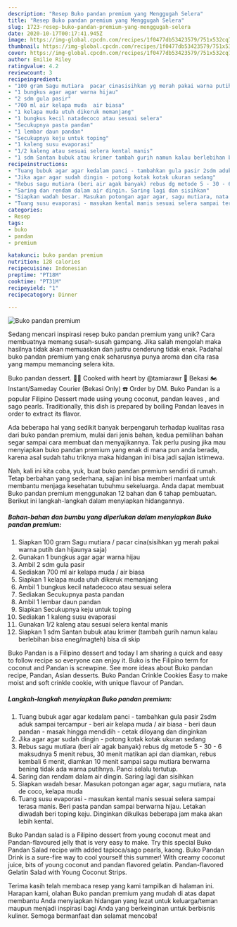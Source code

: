 ```yaml
---
description: "Resep Buko pandan premium yang Menggugah Selera"
title: "Resep Buko pandan premium yang Menggugah Selera"
slug: 1723-resep-buko-pandan-premium-yang-menggugah-selera
date: 2020-10-17T00:17:41.945Z
image: https://img-global.cpcdn.com/recipes/1f0477db53423579/751x532cq70/buko-pandan-premium-foto-resep-utama.jpg
thumbnail: https://img-global.cpcdn.com/recipes/1f0477db53423579/751x532cq70/buko-pandan-premium-foto-resep-utama.jpg
cover: https://img-global.cpcdn.com/recipes/1f0477db53423579/751x532cq70/buko-pandan-premium-foto-resep-utama.jpg
author: Emilie Riley
ratingvalue: 4.2
reviewcount: 3
recipeingredient:
- "100 gram Sagu mutiara  pacar cinasisihkan yg merah pakai warna putih dan hijaunya saja"
- "1 bungkus agar agar warna hijau"
- "2 sdm gula pasir"
- "700 ml air kelapa muda  air biasa"
- "1 kelapa muda utuh dikeruk memanjang"
- "1 bungkus kecil natadecoco atau sesuai selera"
- "Secukupnya pasta pandan"
- "1 lembar daun pandan"
- "Secukupnya keju untuk toping"
- "1 kaleng susu evaporasi"
- "1/2 kaleng atau sesuai selera kental manis"
- "1 sdm Santan bubuk atau krimer tambah gurih namun kalau berlebihan bisa enegmagteh bisa di skip"
recipeinstructions:
- "Tuang bubuk agar agar kedalam panci - tambahkan gula pasir 2sdm aduk sampai tercampur - beri air kelapa muda / air biasa - beri daun pandan - masak hingga mendidih - cetak diloyang dan dinginkan"
- "Jika agar agar sudah dingin - potong kotak kotak ukuran sedang"
- "Rebus sagu mutiara (beri air agak banyak) rebus dg metode 5 - 30 - 6 maksudnya 5 menit rebus, 30 menit matikan api dan diamkan, rebus kembali 6 menit, diamkan 10 menit sampai sagu mutiara berwarna bening tidak ada warna putihnya. Panci selalu tertutup."
- "Saring dan rendam dalam air dingin. Saring lagi dan sisihkan"
- "Siapkan wadah besar. Masukan potongan agar agar, sagu mutiara, nata de coco, kelapa muda"
- "Tuang susu evaporasi - masukan kental manis sesuai selera sampai terasa manis. Beri pasta pandan sampai berwarna hijau. Letakan diwadah beri toping keju. Dinginkan dikulkas beberapa jam maka akan lebih kental."
categories:
- Resep
tags:
- buko
- pandan
- premium

katakunci: buko pandan premium 
nutrition: 128 calories
recipecuisine: Indonesian
preptime: "PT18M"
cooktime: "PT31M"
recipeyield: "1"
recipecategory: Dinner

---
```



![Buko pandan premium](https://img-global.cpcdn.com/recipes/1f0477db53423579/751x532cq70/buko-pandan-premium-foto-resep-utama.jpg)

Sedang mencari inspirasi resep buko pandan premium yang unik? Cara membuatnya memang susah-susah gampang. Jika salah mengolah maka hasilnya tidak akan memuaskan dan justru cenderung tidak enak. Padahal buko pandan premium yang enak seharusnya punya aroma dan cita rasa yang mampu memancing selera kita.

Buko pandan dessert. 🧕🏻 Cooked with heart by @tamiarawr 📍 Bekasi 🏍 Instant/Sameday Courier (Bekasi Only) ☎ Order by DM. Buko Pandan is a popular Filipino Dessert made using young coconut, pandan leaves , and sago pearls. Traditionally, this dish is prepared by boiling Pandan leaves in order to extract its flavor.

Ada beberapa hal yang sedikit banyak berpengaruh terhadap kualitas rasa dari buko pandan premium, mulai dari jenis bahan, kedua pemilihan bahan segar sampai cara membuat dan menyajikannya. Tak perlu pusing jika mau menyiapkan buko pandan premium yang enak di mana pun anda berada, karena asal sudah tahu triknya maka hidangan ini bisa jadi sajian istimewa.


Nah, kali ini kita coba, yuk, buat buko pandan premium sendiri di rumah. Tetap berbahan yang sederhana, sajian ini bisa memberi manfaat untuk membantu menjaga kesehatan tubuhmu sekeluarga. Anda dapat membuat Buko pandan premium menggunakan 12 bahan dan 6 tahap pembuatan. Berikut ini langkah-langkah dalam menyiapkan hidangannya.

<!--inarticleads1-->

##### Bahan-bahan dan bumbu yang diperlukan dalam menyiapkan Buko pandan premium:

1. Siapkan 100 gram Sagu mutiara / pacar cina(sisihkan yg merah pakai warna putih dan hijaunya saja)
1. Gunakan 1 bungkus agar agar warna hijau
1. Ambil 2 sdm gula pasir
1. Sediakan 700 ml air kelapa muda / air biasa
1. Siapkan 1 kelapa muda utuh dikeruk memanjang
1. Ambil 1 bungkus kecil natadecoco atau sesuai selera
1. Sediakan Secukupnya pasta pandan
1. Ambil 1 lembar daun pandan
1. Siapkan Secukupnya keju untuk toping
1. Sediakan 1 kaleng susu evaporasi
1. Gunakan 1/2 kaleng atau sesuai selera kental manis
1. Siapkan 1 sdm Santan bubuk atau krimer (tambah gurih namun kalau berlebihan bisa eneg/magteh) bisa di skip


Buko Pandan is a Filipino dessert and today I am sharing a quick and easy to follow recipe so everyone can enjoy it. Buko is the Filipino term for coconut and Pandan is screwpine. See more ideas about Buko pandan recipe, Pandan, Asian desserts. Buko Pandan Crinkle Cookies Easy to make moist and soft crinkle cookie, with unique flavour of Pandan. 

<!--inarticleads2-->

##### Langkah-langkah menyiapkan Buko pandan premium:

1. Tuang bubuk agar agar kedalam panci - tambahkan gula pasir 2sdm aduk sampai tercampur - beri air kelapa muda / air biasa - beri daun pandan - masak hingga mendidih - cetak diloyang dan dinginkan
1. Jika agar agar sudah dingin - potong kotak kotak ukuran sedang
1. Rebus sagu mutiara (beri air agak banyak) rebus dg metode 5 - 30 - 6 maksudnya 5 menit rebus, 30 menit matikan api dan diamkan, rebus kembali 6 menit, diamkan 10 menit sampai sagu mutiara berwarna bening tidak ada warna putihnya. Panci selalu tertutup.
1. Saring dan rendam dalam air dingin. Saring lagi dan sisihkan
1. Siapkan wadah besar. Masukan potongan agar agar, sagu mutiara, nata de coco, kelapa muda
1. Tuang susu evaporasi - masukan kental manis sesuai selera sampai terasa manis. Beri pasta pandan sampai berwarna hijau. Letakan diwadah beri toping keju. Dinginkan dikulkas beberapa jam maka akan lebih kental.


Buko Pandan salad is a Filipino dessert from young coconut meat and Pandan-flavoured jelly that is very easy to make. Try this special Buko Pandan Salad recipe with added tapioca/sago pearls, kaong. Buko Pandan Drink is a sure-fire way to cool yourself this summer! With creamy coconut juice, bits of young coconut and pandan flavored gelatin. Pandan-flavored Gelatin Salad with Young Coconut Strips. 

Terima kasih telah membaca resep yang kami tampilkan di halaman ini. Harapan kami, olahan Buko pandan premium yang mudah di atas dapat membantu Anda menyiapkan hidangan yang lezat untuk keluarga/teman maupun menjadi inspirasi bagi Anda yang berkeinginan untuk berbisnis kuliner. Semoga bermanfaat dan selamat mencoba!
